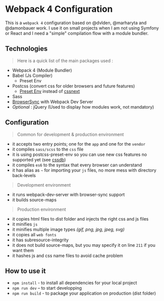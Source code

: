 # Webpack 4 Configuration

This is a `webpack 4` configuration based on @dvlden, @marharyta and @damonbauer work.
I use it on small projects when I am not using Symfony or React and I need a "simple" compilation flow with a module bundler.


## Technologies

> Here is a quick list of the main packages used : 

- Webpack 4 (Module Bundler)
- Babel (Js Compiler)
  - Preset Env
- Postcss (convert css for older browsers and future features)
  - [Preset Env](https://preset-env.cssdb.org/) instead of [cssnext](https://moox.io/blog/deprecating-cssnext/)
- Sass 
- [BrowserSync](https://www.browsersync.io/) with Webpack Dev Server
- _Optional_ : jQuery (Used to display how modules work, not mandatory)




## Configuration


> Common for development & production environment

- it accepts two entry points; one for the `app` and one for the `vendor`
- it compiles `sass/scss` to the `css` file
- it is using postcss-preset-env so you can use new css features no supported yet (see [cssdb](https://cssdb.org/))
- it compiles `es6` to the syntax that every browser can understand
- it has alias as `~` for importing your `js` files, no more mess with directory back-levels


> Development environment

- it runs webpack-dev-server with browser-sync support
- it builds source-maps


> Production environment

- it copies html files to dist folder and injects the right css and js files
- it minifies `js`
- it minifies multiple image types _(gif, png, jpg, jpeg, svg)_
- it copies all `web fonts`
- it has subresource-integrity
- it does not build source-maps, but you may specify it on line `211` if you want them
- it hashes js and css name files to avoid cache problem


## How to use it 

- `npm install` - to install all dependencies for your local project
- `npm run dev` – to start developping
- `npm run build` - to package your application on production (dist folder)
